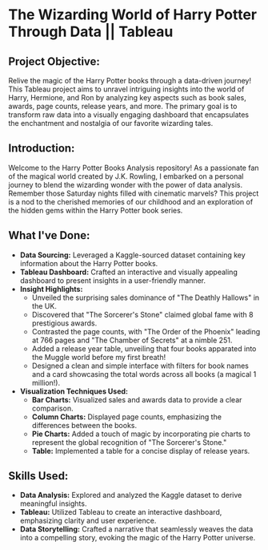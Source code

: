 # The Wizarding World of Harry Potter Through Data || Tableau

## Project Objective:
Relive the magic of the Harry Potter books through a data-driven journey! This Tableau project aims to unravel intriguing insights into the world of Harry, Hermione, and Ron by analyzing key aspects such as book sales, awards, page counts, release years, and more. The primary goal is to transform raw data into a visually engaging dashboard that encapsulates the enchantment and nostalgia of our favorite wizarding tales.

## Introduction:
Welcome to the Harry Potter Books Analysis repository! As a passionate fan of the magical world created by J.K. Rowling, I embarked on a personal journey to blend the wizarding wonder with the power of data analysis. Remember those Saturday nights filled with cinematic marvels? This project is a nod to the cherished memories of our childhood and an exploration of the hidden gems within the Harry Potter book series.

## What I've Done:
- **Data Sourcing:** Leveraged a Kaggle-sourced dataset containing key information about the Harry Potter books.
- **Tableau Dashboard:** Crafted an interactive and visually appealing dashboard to present insights in a user-friendly manner.
- **Insight Highlights:**
  - Unveiled the surprising sales dominance of "The Deathly Hallows" in the UK.
  - Discovered that "The Sorcerer's Stone" claimed global fame with 8 prestigious awards.
  - Contrasted the page counts, with "The Order of the Phoenix" leading at 766 pages and "The Chamber of Secrets" at a nimble 251.
  - Added a release year table, unveiling that four books apparated into the Muggle world before my first breath!
  - Designed a clean and simple interface with filters for book names and a card showcasing the total words across all books (a magical 1 million!).
- **Visualization Techniques Used:**
  - **Bar Charts:** Visualized sales and awards data to provide a clear comparison.
  - **Column Charts:** Displayed page counts, emphasizing the differences between the books.
  - **Pie Charts:** Added a touch of magic by incorporating pie charts to represent the global recognition of "The Sorcerer's Stone."
  - **Table:** Implemented a table for a concise display of release years.

## Skills Used:
- **Data Analysis:** Explored and analyzed the Kaggle dataset to derive meaningful insights.
- **Tableau:** Utilized Tableau to create an interactive dashboard, emphasizing clarity and user experience.
- **Data Storytelling:** Crafted a narrative that seamlessly weaves the data into a compelling story, evoking the magic of the Harry Potter universe.
